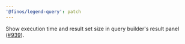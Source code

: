```yaml
---
'@finos/legend-query': patch
---
```


Show execution time and result set size in query builder's result panel ([#939](https://github.com/finos/legend-studio/issues/939)).

